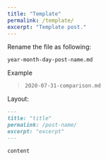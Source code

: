 ```yaml
---
title: "Template"
permalink: /template/
excerpt: "Template post."
---
```


Rename the file as following:

`year-month-day-post-name.md`

Example

> `2020-07-31-comparison.md`


Layout:

```md
---
title: "title"
permalink: /post-name/
excerpt: "excerpt"
---

content
```